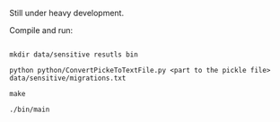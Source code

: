 Still under heavy development.

Compile and run:
```

mkdir data/sensitive resutls bin

python python/ConvertPickeToTextFile.py <part to the pickle file> data/sensitive/migrations.txt

make

./bin/main
```
